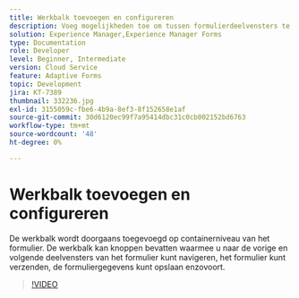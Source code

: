 ```yaml
---
title: Werkbalk toevoegen en configureren
description: Voeg mogelijkheden toe om tussen formulierdeelvensters te navigeren.
solution: Experience Manager,Experience Manager Forms
type: Documentation
role: Developer
level: Beginner, Intermediate
version: Cloud Service
feature: Adaptive Forms
topic: Development
jira: KT-7389
thumbnail: 332236.jpg
exl-id: 3155059c-fbe6-4b9a-8ef3-8f152658e1af
source-git-commit: 30d6120ec99f7a95414dbc31c0cb002152bd6763
workflow-type: tm+mt
source-wordcount: '48'
ht-degree: 0%

---
```


# Werkbalk toevoegen en configureren

De werkbalk wordt doorgaans toegevoegd op containerniveau van het formulier. De werkbalk kan knoppen bevatten waarmee u naar de vorige en volgende deelvensters van het formulier kunt navigeren, het formulier kunt verzenden, de formuliergegevens kunt opslaan enzovoort.

>[!VIDEO](https://video.tv.adobe.com/v/332236?quality=12&learn=on)
